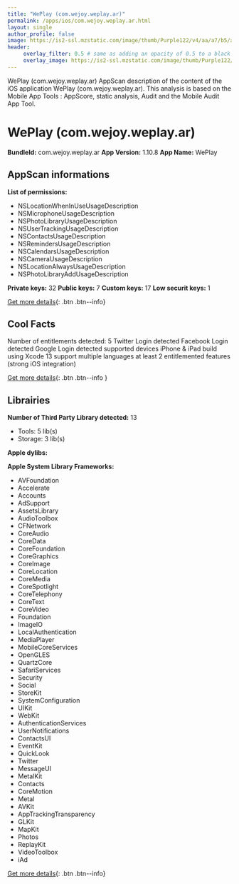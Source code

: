 ```yaml
---
title: "WePlay (com.wejoy.weplay.ar)"
permalink: /apps/ios/com.wejoy.weplay.ar.html
layout: single
author_profile: false
image: https://is2-ssl.mzstatic.com/image/thumb/Purple122/v4/aa/a7/b5/aaa7b5d8-9fe1-a16a-0752-ff900f3f314a/AppIcon-0-0-1x_U007emarketing-0-0-0-6-0-0-sRGB-0-0-0-GLES2_U002c0-512MB-85-220-0-0.png/512x512bb.jpg
header: 
     overlay_filter: 0.5 # same as adding an opacity of 0.5 to a black background
     overlay_image: https://is2-ssl.mzstatic.com/image/thumb/Purple122/v4/aa/a7/b5/aaa7b5d8-9fe1-a16a-0752-ff900f3f314a/AppIcon-0-0-1x_U007emarketing-0-0-0-6-0-0-sRGB-0-0-0-GLES2_U002c0-512MB-85-220-0-0.png/512x512bb.jpg
---
```

WePlay (com.wejoy.weplay.ar) AppScan description of the content of the iOS application WePlay (com.wejoy.weplay.ar). This analysis is based on the Mobile App Tools : AppScore, static analysis, Audit and the Mobile Audit App Tool.

# WePlay (com.wejoy.weplay.ar)

**BundleId:** com.wejoy.weplay.ar
**App Version:** 1.10.8
**App Name:** WePlay


## AppScan informations 

**List of permissions:** 
- NSLocationWhenInUseUsageDescription
- NSMicrophoneUsageDescription
- NSPhotoLibraryUsageDescription
- NSUserTrackingUsageDescription
- NSContactsUsageDescription
- NSRemindersUsageDescription
- NSCalendarsUsageDescription
- NSCameraUsageDescription
- NSLocationAlwaysUsageDescription
- NSPhotoLibraryAddUsageDescription
  
  
**Private keys:** 32
**Public keys:** 7
**Custom keys:** 17
**Low securit keys:** 1
  
[Get more details](/pricing.html){: .btn .btn--info}

## Cool Facts

Number of entitlements detected: 5
Twitter Login detected
Facebook Login detected
Google Login detected
supported devices iPhone & iPad
build using Xcode 13
support multiple languages
at least 2 entitlemented features (strong iOS integration)
  
[Get more details](/pricing.html){: .btn .btn--info }

## Librairies 
**Number of Third Party Library detected:** 13
- Tools: 5 lib(s)
- Storage: 3 lib(s)


**Apple dylibs:**


**Apple System Library Frameworks:**
- AVFoundation
- Accelerate
- Accounts
- AdSupport
- AssetsLibrary
- AudioToolbox
- CFNetwork
- CoreAudio
- CoreData
- CoreFoundation
- CoreGraphics
- CoreImage
- CoreLocation
- CoreMedia
- CoreSpotlight
- CoreTelephony
- CoreText
- CoreVideo
- Foundation
- ImageIO
- LocalAuthentication
- MediaPlayer
- MobileCoreServices
- OpenGLES
- QuartzCore
- SafariServices
- Security
- Social
- StoreKit
- SystemConfiguration
- UIKit
- WebKit
- AuthenticationServices
- UserNotifications
- ContactsUI
- EventKit
- QuickLook
- Twitter
- MessageUI
- MetalKit
- Contacts
- CoreMotion
- Metal
- AVKit
- AppTrackingTransparency
- GLKit
- MapKit
- Photos
- ReplayKit
- VideoToolbox
- iAd


  
[Get more details](/pricing.html){: .btn .btn--info}

